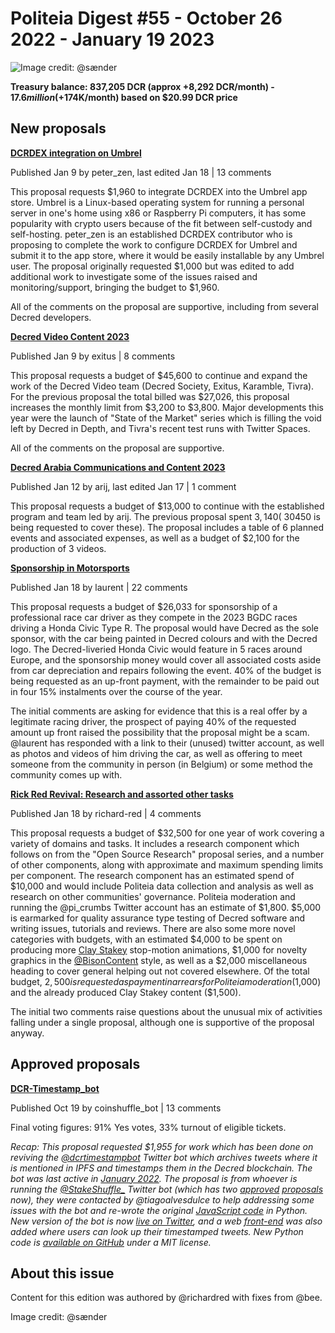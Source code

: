 # Politeia Digest #55 - October 26 2022 - January 19 2023

![Image credit: @sænder](img/issue055/055-title.png)

**Treasury balance: 837,205 DCR (approx +8,292 DCR/month) - $17.6 million (+$174K/month) based on $20.99 DCR price**

## New proposals

**[DCRDEX integration on Umbrel](https://proposals.decred.org/record/8d83046)**

Published Jan 9 by peter\_zen, last edited Jan 18 | 13 comments

This proposal requests $1,960 to integrate DCRDEX into the Umbrel app store. Umbrel is a Linux-based operating system for running a personal server in one's home using x86 or Raspberry Pi computers, it has some popularity with crypto users because of the fit between self-custody and self-hosting. peter\_zen is an established DCRDEX contributor who is proposing to complete the work to configure DCRDEX for Umbrel and submit it to the app store, where it would be easily installable by any Umbrel user. The proposal originally requested $1,000 but was edited to add additional work to investigate some of the issues raised and monitoring/support, bringing the budget to $1,960.

All of the comments on the proposal are supportive, including from several Decred developers.

**[Decred Video Content 2023](https://proposals.decred.org/record/56a439a)**

Published Jan 9 by exitus | 8 comments

This proposal requests a budget of $45,600 to continue and expand the work of the Decred Video team (Decred Society, Exitus, Karamble, Tivra). For the previous proposal the total billed was $27,026, this proposal increases the monthly limit from $3,200 to $3,800. Major developments this year were the launch of "State of the Market" series which is filling the void left by Decred in Depth, and Tivra's recent test runs with Twitter Spaces.

All of the comments on the proposal are supportive.

**[Decred Arabia Communications and Content 2023](https://proposals.decred.org/record/5b975ba)**

Published Jan 12 by arij, last edited Jan 17 | 1 comment

This proposal requests a budget of $13,000 to continue with the established program and team led by arij. The previous proposal spent $3,140 (~30% of budget), and members attended 5 events, with a further 2 after the proposal ended ($450 is being requested to cover these). The proposal includes a table of 6 planned events and associated expenses, as well as a budget of $2,100 for the production of 3 videos.

**[Sponsorship in Motorsports](https://proposals.decred.org/record/2b19c56)**

Published Jan 18 by laurent | 22 comments

This proposal requests a budget of $26,033 for sponsorship of a professional race car driver as they compete in the 2023 BGDC races driving a Honda Civic Type R. The proposal would have Decred as the sole sponsor, with the car being painted in Decred colours and with the Decred logo. The Decred-liveried Honda Civic would feature in 5 races around Europe, and the sponsorship money would cover all associated costs aside from car depreciation and repairs following the event. 40% of the budget is being requested as an up-front payment, with the remainder to be paid out in four 15% instalments over the course of the year.

The initial comments are asking for evidence that this is a real offer by a legitimate racing driver, the prospect of paying 40% of the requested amount up front raised the possibility that the proposal might be a scam. @laurent has responded with a link to their (unused) twitter account, as well as photos and videos of him driving the car, as well as offering to meet someone from the community in person (in Belgium) or some method the community comes up with. 

**[Rick Red Revival: Research and assorted other tasks](https://proposals.decred.org/record/f12258b)**

Published Jan 18 by richard-red | 4 comments

This proposal requests a budget of $32,500 for one year of work covering a variety of domains and tasks. It includes a research component which follows on from the "Open Source Research" proposal series, and a number of other components, along with approximate and maximum spending limits per component. The research component has an estimated spend of $10,000 and would include Politeia data collection and analysis as well as research on other communities' governance. Politeia moderation and running the @pi\_crumbs Twitter account has an estimate of $1,800. $5,000 is earmarked for quality assurance type testing of Decred software and writing issues, tutorials and reviews. There are also some more novel categories with budgets, with an estimated $4,000 to be spent on producing more [Clay Stakey](https://www.youtube.com/@claystakey5157) stop-motion animations, $1,000 for novelty graphics in the [@BisonContent](https://twitter.com/BisonContent) style, as well as a $2,000 miscellaneous heading to cover general helping out not covered elsewhere. Of the total budget, $2,500 is requested as payment in arrears for Politeia moderation ($1,000) and the already produced Clay Stakey content ($1,500).

The initial two comments raise questions about the unusual mix of activities falling under a single proposal, although one is supportive of the proposal anyway.

## Approved proposals

**[DCR-Timestamp_bot](https://proposals.decred.org/record/0848cc9)**

Published Oct 19 by coinshuffle\_bot | 13 comments

Final voting figures: 91% Yes votes, 33% turnout of eligible tickets.

*Recap: This proposal requested $1,955 for work which has been done on reviving the [@dcrtimestampbot](https://twitter.com/dcrtimestampbot) Twitter bot which archives tweets where it is mentioned in IPFS and timestamps them in the Decred blockchain. The bot was last active in [January 2022](https://twitter.com/dcrtimestampbot/status/1480249464988307457). The proposal is from whoever is running the [@StakeShuffle_](https://twitter.com/StakeShuffle_) Twitter bot (which has two [approved](https://proposals.decred.org/record/2895755) [proposals](https://proposals.decred.org/record/1a290d8) now), they were contacted by @tiagoalvesdulce to help addressing some issues with the bot and re-wrote the original [JavaScript code](https://github.com/tiagoalvesdulce/dcrtimestamptweet) in Python. New version of the bot is now [live on Twitter](https://twitter.com/dcrtimestampbot), and a web [front-end](https://dcr-timestampbot.com/) was also added where users can look up their timestamped tweets. New Python code is [available on GitHub](https://github.com/JC60522/dcr_timestampbot) under a MIT license.*


## About this issue

Content for this edition was authored by @richardred with fixes from @bee.

Image credit: @sænder
